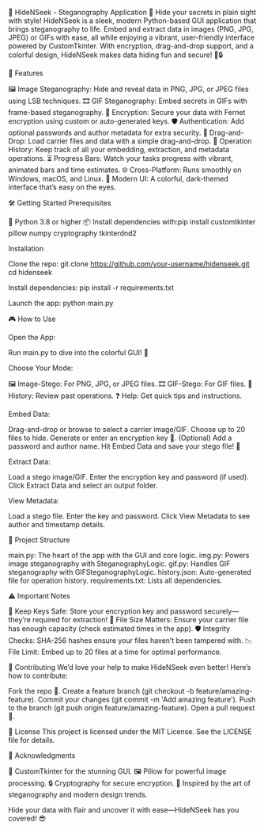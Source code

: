 🌟 HideNSeek - Steganography Application 🌟
Hide your secrets in plain sight with style!
HideNSeek is a sleek, modern Python-based GUI application that brings steganography to life. Embed and extract data in images (PNG, JPG, JPEG) or GIFs with ease, all while enjoying a vibrant, user-friendly interface powered by CustomTkinter. With encryption, drag-and-drop support, and a colorful design, HideNSeek makes data hiding fun and secure! 🎨🔒

🚀 Features

🖼️ Image Steganography: Hide and reveal data in PNG, JPG, or JPEG files using LSB techniques.
🎞️ GIF Steganography: Embed secrets in GIFs with frame-based steganography.
🔐 Encryption: Secure your data with Fernet encryption using custom or auto-generated keys.
🛡️ Authentication: Add optional passwords and author metadata for extra security.
📂 Drag-and-Drop: Load carrier files and data with a simple drag-and-drop.
📜 Operation History: Keep track of all your embedding, extraction, and metadata operations.
⏳ Progress Bars: Watch your tasks progress with vibrant, animated bars and time estimates.
🌐 Cross-Platform: Runs smoothly on Windows, macOS, and Linux.
🎨 Modern UI: A colorful, dark-themed interface that’s easy on the eyes.


🛠️ Getting Started
Prerequisites

🐍 Python 3.8 or higher
📦 Install dependencies with:pip install customtkinter pillow numpy cryptography tkinterdnd2



Installation

Clone the repo:
git clone https://github.com/your-username/hidenseek.git
cd hidenseek


Install dependencies:
pip install -r requirements.txt


Launch the app:
python main.py




🎮 How to Use

Open the App:

Run main.py to dive into the colorful GUI! 🌈


Choose Your Mode:

🖼️ Image-Stego: For PNG, JPG, or JPEG files.
🎞️ GIF-Stego: For GIF files.
📜 History: Review past operations.
❓ Help: Get quick tips and instructions.


Embed Data:

Drag-and-drop or browse to select a carrier image/GIF.
Choose up to 20 files to hide.
Generate or enter an encryption key 🔑.
(Optional) Add a password and author name.
Hit Embed Data and save your stego file! 💾


Extract Data:

Load a stego image/GIF.
Enter the encryption key and password (if used).
Click Extract Data and select an output folder.


View Metadata:

Load a stego file.
Enter the key and password.
Click View Metadata to see author and timestamp details.




📁 Project Structure

main.py: The heart of the app with the GUI and core logic.
img.py: Powers image steganography with SteganographyLogic.
gif.py: Handles GIF steganography with GIFSteganographyLogic.
history.json: Auto-generated file for operation history.
requirements.txt: Lists all dependencies.


⚠️ Important Notes

🔑 Keep Keys Safe: Store your encryption key and password securely—they’re required for extraction!
📏 File Size Matters: Ensure your carrier file has enough capacity (check estimated times in the app).
🛡️ Integrity Checks: SHA-256 hashes ensure your files haven’t been tampered with.
📉 File Limit: Embed up to 20 files at a time for optimal performance.


🤝 Contributing
We’d love your help to make HideNSeek even better! Here’s how to contribute:

Fork the repo 🍴.
Create a feature branch (git checkout -b feature/amazing-feature).
Commit your changes (git commit -m 'Add amazing feature').
Push to the branch (git push origin feature/amazing-feature).
Open a pull request 🚀.


📜 License
This project is licensed under the MIT License. See the LICENSE file for details.

🙌 Acknowledgments

🎨 CustomTkinter for the stunning GUI.
🖼️ Pillow for powerful image processing.
🔒 Cryptography for secure encryption.
🌟 Inspired by the art of steganography and modern design trends.


Hide your data with flair and uncover it with ease—HideNSeek has you covered! 😎
